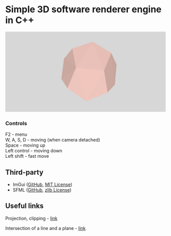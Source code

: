 # Simple 3D software renderer engine in C++

![](assets/spinning_dodecahedron.gif)

### Controls
F2 - menu  
W, A, S, D - moving (when camera detached)  
Space - moving up  
Left control - moving down  
Left shift - fast move

## Third-party

* ImGui ([GitHub](https://github.com/ocornut/imgui), [MIT License](https://github.com/ocornut/imgui/blob/master/LICENSE.txt))
* SFML ([GitHub](https://github.com/SFML/SFML), [zlib License](https://github.com/SFML/SFML/blob/master/license.md))

## Useful links

Projection, clipping - [link](http://graphics.cs.cmu.edu/nsp/course/15-462/Spring04/slides/06-viewing.pdf)

Intersection of a line and a plane - [link](http://www.songho.ca/math/line/line.html#intersect_lineplane)
